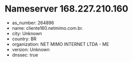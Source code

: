 # Nameserver 168.227.210.160

* as_number: 264896
* name: cliente160.netmimo.com.br.
* city: Unknown
* country: BR
* organization: NET MIMO INTERNET LTDA - ME
* version: Unknown
* dnssec: true
